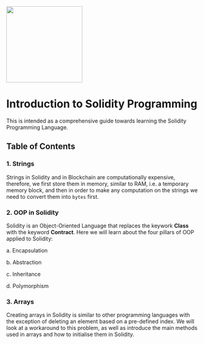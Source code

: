 <img src="https://res.cloudinary.com/practicaldev/image/fetch/s--Rxmub8vz--/c_imagga_scale,f_auto,fl_progressive,h_420,q_auto,w_1000/https://dev-to-uploads.s3.amazonaws.com/uploads/articles/5jd65usaioipnkv5xs5a.png" width="200px"/>

# Introduction to Solidity Programming

This is intended as a comprehensive guide towards learning the Solidity Programming Language.

## Table of Contents

### 1. Strings

Strings in Solidity and in Blockchain are computationally expensive, therefore, we first store them in memory, similar to RAM, i.e. a temporary memory block, and then in order to make any computation on the strings we need to convert them into `bytes` first.

### 2. OOP in Solidity

Solidity is an Object-Oriented Language that replaces the keywork **Class** with the keyword **Contract**. Here we will learn about the four pillars of OOP applied to Solidity:

a. Encapsulation

b. Abstraction

c. Inheritance

d. Polymorphism

### 3. Arrays

Creating arrays in Solidity is similar to other programming languages with the exception of deleting an element based on a pre-defined index. We will look at a workaround to this problem, as well as introduce the main methods used in arrays and how to initialise them in Solidity.
